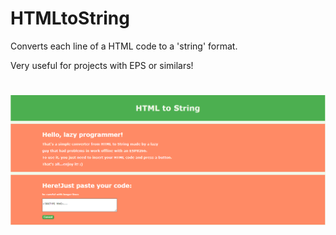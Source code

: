 # HTMLtoString

Converts each line of a HTML code to a 'string' format.

Very useful for projects with EPS or similars!


#
![HTML to String](HTML-to-String.png)

